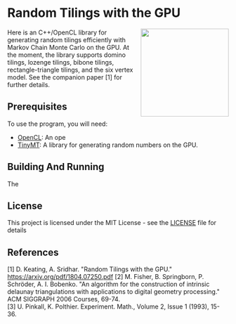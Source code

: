 # Random Tilings with the GPU
<img align="right" width="200" src="https://github.com/LittleBadger/RandomTilings/blob/master/DominoTiling.svg">
Here is an C++/OpenCL library for generating random tilings efficiently with Markov Chain Monte Carlo on the GPU. At the moment, the library supports domino tilings, lozenge tilings, bibone tilings, rectangle-triangle tilings, and the six vertex model. See the companion paper [1] for further details. 


## Prerequisites
To use the program, you will need:
* [OpenCL](http://www.khronos.org/opencl): An ope
* [TinyMT](https://github.com/MersenneTwister-Lab/TinyMT): A library for generating random numbers on the GPU.

## Building And Running
The 

## License

This project is licensed under the MIT License - see the [LICENSE](LICENSE) file for details



## References
[1] D. Keating, A. Sridhar. "Random Tilings with the GPU." https://arxiv.org/pdf/1804.07250.pdf
[2] M. Fisher, B. Springborn, P. Schröder, A. I. Bobenko. "An algorithm for the construction of intrinsic delaunay triangulations with applications to digital geometry processing." ACM SIGGRAPH 2006 Courses, 69-74.\
[3] U. Pinkall, K. Polthier. Experiment. Math., Volume 2, Issue 1 (1993), 15-36.
